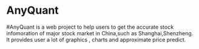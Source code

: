 # AnyQuant
#AnyQuant is a web project to help users to get the accurate stock infomoration of major stock market in China,such as Shanghai,Shenzheng.
It provides user a lot of graphics , charts and approximate price predict.
